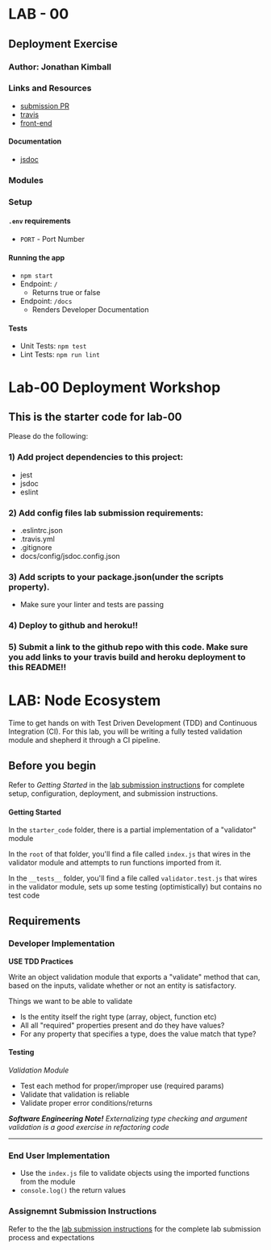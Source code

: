 # LAB - 00

## Deployment Exercise

### Author: Jonathan Kimball

### Links and Resources
* [submission PR]()
* [travis](https://travis-ci.com/401-advanced-javascript-kimball/lab-00)
* [front-end](https://jk-401js-lab-00.herokuapp.com/)

#### Documentation
* [jsdoc](https://jk-401js-lab-00.herokuapp.com/docs)

### Modules

### Setup
#### `.env` requirements
* `PORT` - Port Number

#### Running the app
* `npm start`
* Endpoint: `/`
  * Returns true or false
* Endpoint: `/docs`
  * Renders Developer Documentation
  
#### Tests
* Unit Tests: `npm test`
* Lint Tests: `npm run lint`

# Lab-00 Deployment Workshop

## This is the starter code for lab-00
Please do the following:

### 1) Add project dependencies to this project:
- jest
- jsdoc
- eslint
  
### 2) Add config files lab submission requirements:
- .eslintrc.json
- .travis.yml
- .gitignore
- docs/config/jsdoc.config.json

### 3) Add scripts to your package.json(under the scripts property).
- Make sure your linter and tests are passing

### 4) Deploy to github and heroku!!

### 5) Submit a link to the github repo with this code.  Make sure you add links to your travis build and heroku deployment to this README!!

# LAB: Node Ecosystem

Time to get hands on with Test Driven Development (TDD) and Continuous Integration (CI). For this lab, you will be writing a fully tested validation module and shepherd it through a CI pipeline.

## Before you begin
Refer to *Getting Started*  in the [lab submission instructions](../../../reference/submission-instructions/labs/README.md) for complete setup, configuration, deployment, and submission instructions.

#### Getting Started
In the `starter_code` folder, there is a partial implementation of a "validator" module

In the `root` of that folder, you'll find a file called `index.js` that wires in the validator module and attempts to run functions imported from it.

In the `__tests__` folder, you'll find a file called `validator.test.js` that wires in the validator module, sets up some testing (optimistically) but contains no test code

## Requirements

### Developer Implementation
**USE TDD Practices**

Write an object validation module that exports a "validate" method that can, based on the inputs, validate whether or not an entity is satisfactory. 

Things we want to be able to validate

* Is the entity itself the right type (array, object, function etc)
* All all "required" properties present and do they have values?
* For any property that specifies a type, does the value match that type?

#### Testing
*Validation Module* 
* Test each method for proper/improper use (required params)
* Validate that validation is reliable
* Validate proper error conditions/returns

***Software Engineering Note!***
*Externalizing type checking and argument validation is a good exercise in refactoring code*

---

### End User Implementation
* Use the `index.js` file to validate objects using the imported functions from the module
* `console.log()` the return values


### Assignemnt Submission Instructions
Refer to the the [lab submission instructions](../../../reference/submission-instructions/labs/README.md) for the complete lab submission process and expectations

